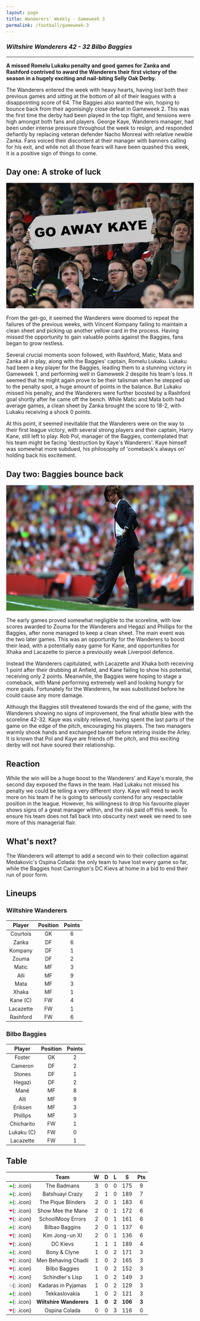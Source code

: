 ```yaml
---
layout: page
title: Wanderers' Weekly - Gameweek 3
permalink: /football/gameweek-3
---
```


### *Wiltshire Wanderers 42 - 32 Bilbo Baggies*
----------------------------------

**A missed Romelu Lukaku penalty and good games for Zanka and Rashford contrived to award the Wanderers their first victory of the season in a hugely exciting and nail-biting Selly Oak Derby.**

The Wanderers entered the week with heavy hearts, having lost both their previous games and sitting at the bottom of all of their leagues with a disappointing score of 64. The Baggies also wanted the win, hoping to bounce back from their agonisingly close defeat in Gameweek 2. This was the first time the derby had been played in the top flight, and tensions were high amongst both fans and players. George Kaye, Wanderers manager, had been under intense pressure throughout the week to resign, and responded defiantly by replacing veteran defender Nacho Monreal with relative newbie Zanka. Fans voiced their discontent at their manager with banners calling for his exit, and while not all those fears will have been quashed this week, it is a positive sign of things to come.

## Day one: A stroke of luck

![Fans brought banners to protest at the match](/images/football/gameweek-3/go-away-kaye.jpg)

From the get-go, it seemed the Wanderers were doomed to repeat the failures of the previous weeks, with Vincent Kompany failing to maintain a clean sheet and picking up another yellow card in the process. Having missed the opportunity to gain valuable points against the Baggies, fans began to grow restless.

Several crucial moments soon followed, with Rashford, Matic, Mata and Zanka all in play, along with the Baggies' captain, Romelu Lukaku. Lukaku had been a key player for the Baggies, leading them to a stunning victory in Gameweek 1, and performing well in Gameweek 2 despite his team's loss. It seemed that he might again prove to be their talisman when he stepped up to the penalty spot, a huge amount of points in the balance. But Lukaku missed his penalty, and the Wanderers were further boosted by a Rashford goal shortly after he came off the bench. While Matic and Mata both had average games, a clean sheet by Zanka brought the score to 18-2, with Lukaku receiving a shock 0 points.

At this point, it seemed inevitable that the Wanderers were on the way to their first league victory, with several strong players and their captain, Harry Kane, still left to play. Rob Pol, manager of the Baggies, contemplated that his team might be facing 'destruction by Kaye's Wanderers'. Kaye himself was somewhat more subdued, his philosophy of 'comeback's always on' holding back his excitement.

## Day two: Baggies bounce back

![Kaye shouts encouragement to his players](/images/football/gameweek-3/kaye-on-the-pitch.jpg)

The early games proved somewhat negligible to the scoreline, with low scores awarded to Zouma for the Wanderers and Hegazi and Phillips for the Baggies, after none managed to keep a clean sheet. The main event was the two later games. This was an opportunity for the Wanderers to boost their lead, with a potentially easy game for Kane, and opportunities for Xhaka and Lacazette to pierce a previously weak Liverpool defence.

Instead the Wanderers capitulated, with Lacazette and Xhaka both receiving 1 point after their drubbing at Anfield, and Kane failing to show his potential, receiving only 2 points. Meanwhile, the Baggies were hoping to stage a comeback, with Mané performing extremely well and looking hungry for more goals. Fortunately for the Wanderers, he was substituted before he could cause any more damage.

Although the Baggies still threatened towards the end of the game, with the Wanderers showing no signs of improvement, the final whistle blew with the scoreline 42-32. Kaye was visibly relieved, having spent the last parts of the game on the edge of the pitch, encouraging his players. The two managers warmly shook hands and exchanged banter before retiring inside the Arley. It is known that Pol and Kaye are friends off the pitch, and this exciting derby will not have soured their relationship.

## Reaction
While the win will be a huge boost to the Wanderers' and Kaye's morale, the second day exposed the flaws in the team. Had Lukaku not missed his penalty we could be telling a very different story. Kaye will need to work more on his team if he is going to seriously contend for any respectable position in the league. However, his willingness to drop his favourite player shows signs of a great manager within, and the risk paid off this week. To ensure his team does not fall back into obscurity next week we need to see more of this managerial flair.

## What's next?
The Wanderers will attempt to add a second win to their collection against Medakovic's Ospina Colada: the only team to have lost every game so far, while the Baggies host Carrington's DC Kievs at home in a bid to end their run of poor form.

## Lineups

### Wiltshire Wanderers

| **Player** | **Position** | **Points** |
|:----------:|:------------:|:----------:|
| Courtois   | GK           | 6          |
| Zanka      | DF           | 6          |
| Kompany    | DF           | 1          |
| Zouma      | DF           | 2          |
| Matic      | MF           | 3          |
| Alli       | MF           | 9          |
| Mata       | MF           | 3          |
| Xhaka      | MF           | 1          |
| Kane (C)   | FW           | 4          |
| Lacazette  | FW           | 1          |
| Rashford   | FW           | 6          |

### Bilbo Baggies

| **Player** | **Position** | **Points** |
|:----------:|:------------:|:----------:|
| Foster     | GK           | 2          |
| Cameron    | DF           | 2          |
| Stones     | DF           | 1          |
| Hegazi     | DF           | 2          |
| Mané       | MF           | 8          |
| Alli       | MF           | 9          |
| Eriksen    | MF           | 3          |
| Phillips   | MF           | 3          |
| Chicharito | FW           | 1          |
| Lukaku (C) | FW           | 0          |
| Lacazette  | FW           | 1          |


## Table

|    | **Team** | **W** | **D** | **L** | **S** | **Pts** |
|:--:|:--------:|:------:|:-----:|:-----:|:-----:|:-------:|
| ![u](/images/football/u.webp){: .icon} | The Badmans | 3 | 0 | 0 | 175 | 9 |
| ![u](/images/football/u.webp){: .icon} | Batshuayi Crazy | 2 | 1 | 0 | 189 | 7 |
| ![u](/images/football/u.webp){: .icon} | The Pique Blinders | 2 | 0 | 1 | 183 | 6 |
| ![d](/images/football/d.webp){: .icon} | Show Mee the Mane | 2 | 0 | 1 | 172 | 6 |
| ![d](/images/football/d.webp){: .icon} | SchoolMooy Errors | 2 | 0 | 1 | 161 | 6 |
| ![u](/images/football/u.webp){: .icon} | Bilbao Baggins | 2 | 0 | 1 | 137 | 6 |
| ![d](/images/football/d.webp){: .icon} | Kim Jong-un XI | 2 | 0 | 1 | 136 | 6 |
| ![d](/images/football/d.webp){: .icon} | DC Kievs | 1 | 1 | 1 | 189 | 4 |
| ![u](/images/football/u.webp){: .icon} | Bony & Clyne | 1 | 0 | 2 | 171 | 3 |
| ![d](/images/football/d.webp){: .icon} | Men Behaving Chadli | 1 | 0 | 2 | 165 | 3 |
| ![d](/images/football/d.webp){: .icon} | Bilbo Baggies | 1 | 0 | 2 | 152 | 3 |
| ![d](/images/football/d.webp){: .icon} | Schindler's Lisp | 1 | 0 | 2 | 149 | 3 |
| ![s](/images/football/s.webp){: .icon} | Kadaras in Pyjamas | 1 | 0 | 2 | 129 | 3 |
| ![u](/images/football/u.webp){: .icon} | Tekkaslovakia | 1 | 0 | 2 | 121 | 3 |
| ![u](/images/football/u.webp){: .icon} | **Wiltshire Wanderers** | **1** | **0** | **2** | **106** | **3** |
| ![d](/images/football/d.webp){: .icon} | Ospina Colada | 0 | 0 | 3 | 116 | 0 |



